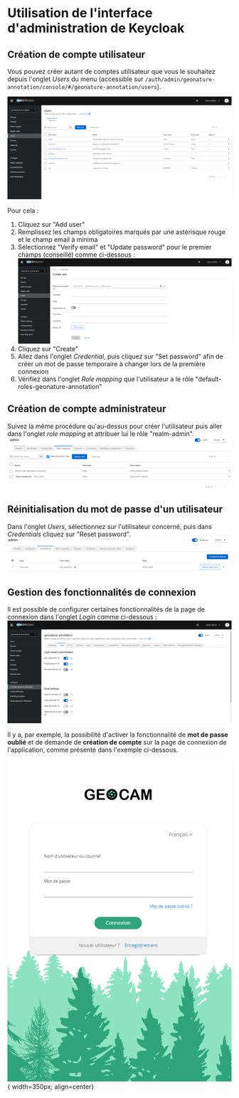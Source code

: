 # Utilisation de l'interface d'administration de Keycloak

## Création de compte utilisateur

Vous pouvez créer autant de comptes utilisateur que vous le souhaitez depuis l'onglet _Users_ du menu (accessible sur `/auth/admin/geonature-annotation/console/#/geonature-annotation/users`).

![users](../assets/users.png)

Pour cela :

1. Cliquez sur "Add user"
1. Remplissez les champs obligatoires marqués par une astérisque rouge et le champ email à minima
1. Sélectionnez "Verify email" et "Update password" pour le premier champs (conseillé) comme ci-dessous : ![user_creation](../assets/user_creation.png)
1. Cliquez sur "Create"
1. Allez dans l'onglet _Credential_, puis cliquez sur "Set password" afin de créer un mot de passe temporaire à changer lors de la première connexion
1. Vérifiez dans l'onglet _Role mapping_ que l'utilisateur a le rôle "default-roles-geonature-annotation"

## Création de compte administrateur

Suivez la même procédure qu'au-dessus pour créer l'utilisateur puis aller dans l'onglet _role mapping_ et attribuer lui le rôle "realm-admin".
![roles_admin](../assets/roles_admin.png)

## Réinitialisation du mot de passe d'un utilisateur

Dans l'onglet _Users_, sélectionnez sur l'utilisateur concerné, puis dans _Credentials_ cliquez sur "Reset password".
![reset_password](../assets/reset_password.png)

## Gestion des fonctionnalités de connexion

Il est possible de configurer certaines fonctionnalités de la page de connexion dans l'onglet _Login_ comme ci-dessous :
![connection_features_config](../assets/config_keycloak_features.png)

Il y a, par exemple, la possibilité d'activer la fonctionnalité de **mot de passe oublié** et de demande de **création de compte** sur la page de connexion de l'application, comme présenté dans l'exemple ci-dessous.

![connection_features](../assets/login_page.png){ width=350px; align=center}